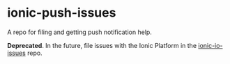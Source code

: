 # ionic-push-issues

A repo for filing and getting push notification help.

**Deprecated**.  In the future, file issues with the Ionic Platform in the [ionic-io-issues](https://github.com/driftyco/ionic-io-issues/issues) repo.
